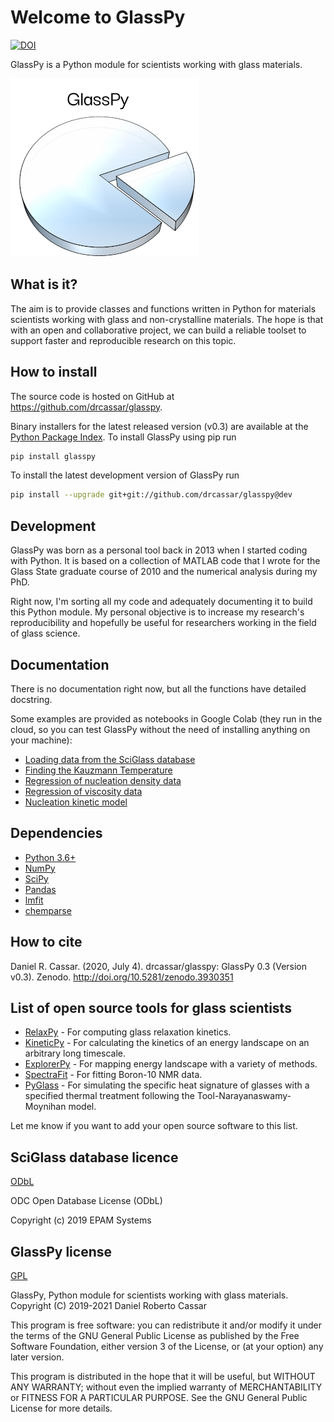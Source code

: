 # Welcome to GlassPy
[![DOI](https://zenodo.org/badge/197668520.svg)](https://zenodo.org/badge/latestdoi/197668520)

GlassPy is a Python module for scientists working with glass materials.

![Screenshot](docs/logo/logo_text_small.png)

## What is it?
The aim is to provide classes and functions written in Python for materials scientists working with glass and non-crystalline materials. The hope is that with an open and collaborative project, we can build a reliable toolset to support faster and reproducible research on this topic.

## How to install
The source code is hosted on GitHub at https://github.com/drcassar/glasspy.

Binary installers for the latest released version (v0.3) are available at the [Python Package Index](https://pypi.org/project/glasspy/). To install GlassPy using pip run

```sh
pip install glasspy
```

To install the latest development version of GlassPy run

```sh
pip install --upgrade git+git://github.com/drcassar/glasspy@dev
```

## Development
GlassPy was born as a personal tool back in 2013 when I started coding with Python. It is based on a collection of MATLAB code that I wrote for the Glass State graduate course of 2010 and the numerical analysis during my PhD.

Right now, I'm sorting all my code and adequately documenting it to build this Python module. My personal objective is to increase my research's reproducibility and hopefully be useful for researchers working in the field of glass science.

## Documentation
There is no documentation right now, but all the functions have detailed docstring.

Some examples are provided as notebooks in Google Colab (they run in the cloud, so you can test GlassPy without the need of installing anything on your machine):

- [Loading data from the SciGlass database](https://colab.research.google.com/drive/1MmghrTPGdt45u25XB5MsYU1-9UtwWAdP)
- [Finding the Kauzmann Temperature](https://colab.research.google.com/drive/1WAVddrOSDG7_pydV9g-WBfBisKQrMVeF)
- [Regression of nucleation density data](https://colab.research.google.com/drive/139ke_S3eNq6MvJ3A_GnTWtlI8rn2QwKf)
- [Regression of viscosity data](https://colab.research.google.com/drive/1U_xSg4H-de9QDlXChCN9Tsda8VlBlbAI)
- [Nucleation kinetic model](https://colab.research.google.com/drive/1mRAr0HNXcO5YaAFktir-Kb9K4ZUdiXk_)

## Dependencies
- [Python 3.6+](https://www.python.org/)
- [NumPy](https://www.numpy.org)
- [SciPy](https://www.scipy.org/)
- [Pandas](https://pandas.pydata.org/)
- [lmfit](https://lmfit.github.io/lmfit-py/)
- [chemparse](https://pypi.org/project/chemparse/)

## How to cite
Daniel R. Cassar. (2020, July 4). drcassar/glasspy: GlassPy 0.3 (Version v0.3). Zenodo. http://doi.org/10.5281/zenodo.3930351

## List of open source tools for glass scientists
- [RelaxPy](https://github.com/Mauro-Glass-Group/RelaxPy) - For computing glass relaxation kinetics.
- [KineticPy](https://github.com/Mauro-Glass-Group/KineticPy) - For calculating the kinetics of an energy landscape on an arbitrary long timescale. 
- [ExplorerPy](https://github.com/Mauro-Glass-Group/ExplorerPy) - For mapping energy landscape with a variety of methods. 
- [SpectraFit](https://github.com/itscoe/SpectraFit.jl) - For fitting Boron-10 NMR data. 
- [PyGlass](https://github.com/jrafolsr/PyGlass) - For simulating the specific heat signature of glasses with a specified thermal treatment following the Tool-Narayanaswamy-Moynihan model.

Let me know if you want to add your open source software to this list.

## SciGlass database licence
[ODbL](https://github.com/drcassar/glasspy/blob/master/glasspy/data/datafiles/LICENCE_sciglass)

ODC Open Database License (ODbL)

Copyright (c) 2019 EPAM Systems

## GlassPy license
[GPL](https://github.com/drcassar/glasspy/blob/master/LICENSE)

GlassPy, Python module for scientists working with glass materials. Copyright (C) 2019-2021 Daniel Roberto Cassar

This program is free software: you can redistribute it and/or modify it under the terms of the GNU General Public License as published by the Free Software Foundation, either version 3 of the License, or (at your option) any later version.

This program is distributed in the hope that it will be useful, but WITHOUT ANY WARRANTY; without even the implied warranty of MERCHANTABILITY or FITNESS FOR A PARTICULAR PURPOSE.  See the GNU General Public License for more details.
